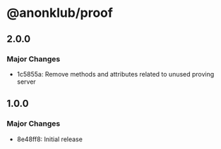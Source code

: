 # @anonklub/proof

## 2.0.0

### Major Changes

- 1c5855a: Remove methods and attributes related to unused proving server

## 1.0.0

### Major Changes

- 8e48ff8: Initial release
